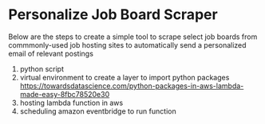 # Personalize Job Board Scraper
Below are the steps to create a simple tool to scrape select job boards from commmonly-used job hosting sites to automatically send a personalized email of relevant postings

1) python script
2) virtual environment to create a layer to import python packages https://towardsdatascience.com/python-packages-in-aws-lambda-made-easy-8fbc78520e30
3) hosting lambda function in aws
4) scheduling amazon eventbridge to run function
